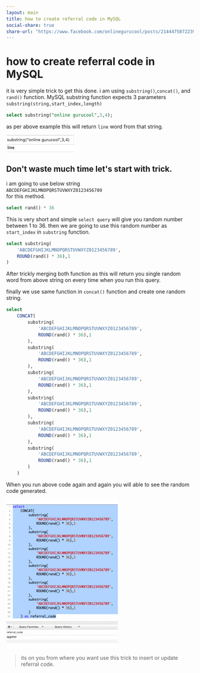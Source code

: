 ```yaml
---
layout: main
title: how to create referral code in MySQL
social-share: true
share-url: "https://www.facebook.com/onlinegurucool/posts/2144475072239453
---
```


# how to create referral code in MySQL

it is very simple trick to get this done. i am using `substring()`,`concat()`, and `rand()` function. MySQL substring function expects 3 parameters `substring(string,start_index,length)`

```sql
select substring("online gurucool",3,4);
```

as per above example this will return `line` word from that string.

<img src="/images/mysql/line-result.png" />

## Don't waste much time let's start with trick.

i am going to use below string <br/>`ABCDEFGHIJKLMNOPQRSTUVWXYZ0123456789` <br/> for this method.

```sql
select rand() * 36
```

This is very short and simple `select query` will give you random number between 1 to 36. then we are going to use this random number as `start_index` in `substring` function.

```sql
select substring(
    'ABCDEFGHIJKLMNOPQRSTUVWXYZ0123456789',
    ROUND(rand() * 36),1
)
```

After trickly merging both function as this will return you single random word from above string on every time when you run this query.

finally we use same function in `concat()` function and create one random string.

```sql
select
    CONCAT(
        substring(
            'ABCDEFGHIJKLMNOPQRSTUVWXYZ0123456789',
            ROUND(rand() * 36),1
        ),
        substring(
            'ABCDEFGHIJKLMNOPQRSTUVWXYZ0123456789',
            ROUND(rand() * 36),1
        ),
        substring(
            'ABCDEFGHIJKLMNOPQRSTUVWXYZ0123456789',
            ROUND(rand() * 36),1
        ),
        substring(
            'ABCDEFGHIJKLMNOPQRSTUVWXYZ0123456789',
            ROUND(rand() * 36),1
        ),
        substring(
            'ABCDEFGHIJKLMNOPQRSTUVWXYZ0123456789',
            ROUND(rand() * 36),1
        ),
        substring(
            'ABCDEFGHIJKLMNOPQRSTUVWXYZ0123456789',
            ROUND(rand() * 36),1
        )
    )
```

When you run above code again and again you will able to see the random code generated.

<img src="/images/mysql/result.gif" width="300px" />

> its on you from where you want use this trick to insert or update referral code.

